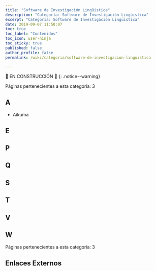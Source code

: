 ```yaml
---
title: "Software de Investigación Lingüistica"
description: "Categoría: Software de Investigación Lingüistica"
excerpt: "Categoría: Software de Investigación Lingüistica"
date: 2019-09-07 11:50:07
toc: true
toc_label: "Contenidos"
toc_icon: user-ninja
toc_sticky: true
published: false
author_profile: false
permalink: /wiki/categoria/software-de-investigacion-linguistica

---
```


🚧 EN CONSTRUCCIÓN 🚧
{: .notice--warning}

<!-- EN CONSTRUCCIÓN -->
Páginas pertenecientes a esta categoría: 3

## A

- Aikuma

## E
## P
## Q
## S
## T
## V
## W
<!-- EN CONSTRUCCIÓN -->
Páginas pertenecientes a esta categoría: 3

## Enlaces Externos


<!-- https://en.wikipedia.org/wiki/Category:Free_static_website_generators -->